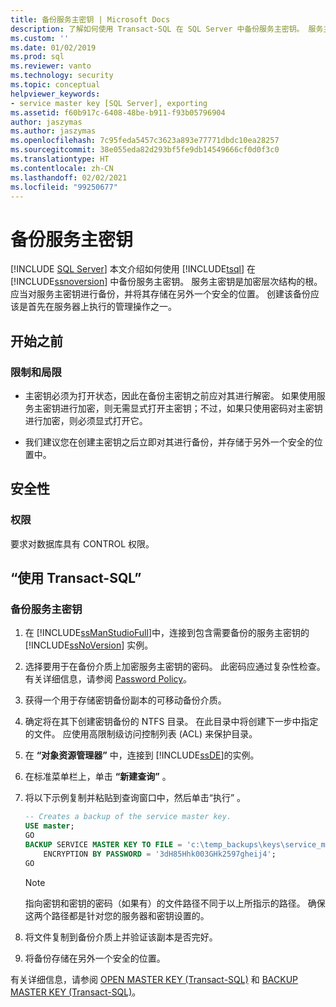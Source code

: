 ```yaml
---
title: 备份服务主密钥 | Microsoft Docs
description: 了解如何使用 Transact-SQL 在 SQL Server 中备份服务主密钥。 服务主密钥是加密层次结构的根。
ms.custom: ''
ms.date: 01/02/2019
ms.prod: sql
ms.reviewer: vanto
ms.technology: security
ms.topic: conceptual
helpviewer_keywords:
- service master key [SQL Server], exporting
ms.assetid: f60b917c-6408-48be-b911-f93b05796904
author: jaszymas
ms.author: jaszymas
ms.openlocfilehash: 7c95feda5457c3623a893e77771dbdc10ea28257
ms.sourcegitcommit: 38e055eda82d293bf5fe9db14549666cf0d0f3c0
ms.translationtype: HT
ms.contentlocale: zh-CN
ms.lasthandoff: 02/02/2021
ms.locfileid: "99250677"
---
```

# <a name="back-up-the-service-master-key"></a>备份服务主密钥
[!INCLUDE [SQL Server](../../../includes/applies-to-version/sqlserver.md)]
  本文介绍如何使用 [!INCLUDE[tsql](../../../includes/tsql-md.md)] 在 [!INCLUDE[ssnoversion](../../../includes/ssnoversion-md.md)] 中备份服务主密钥。 服务主密钥是加密层次结构的根。 应当对服务主密钥进行备份，并将其存储在另外一个安全的位置。 创建该备份应该是首先在服务器上执行的管理操作之一。  

## <a name="before-you-begin"></a>开始之前  
  
### <a name="limitations-and-restrictions"></a>限制和局限  

- 主密钥必须为打开状态，因此在备份主密钥之前应对其进行解密。 如果使用服务主密钥进行加密，则无需显式打开主密钥；不过，如果只使用密码对主密钥进行加密，则必须显式打开它。  
  
- 我们建议您在创建主密钥之后立即对其进行备份，并存储于另外一个安全的位置中。  
  
## <a name="security"></a>安全性  
  
### <a name="permissions"></a>权限
要求对数据库具有 CONTROL 权限。  
  
## <a name="using-transact-sql"></a>“使用 Transact-SQL”  
  
### <a name="to-back-up-the-service-master-key"></a>备份服务主密钥
  
1. 在 [!INCLUDE[ssManStudioFull](../../../includes/ssmanstudiofull-md.md)]中，连接到包含需要备份的服务主密钥的 [!INCLUDE[ssNoVersion](../../../includes/ssnoversion-md.md)] 实例。  
  
2. 选择要用于在备份介质上加密服务主密钥的密码。 此密码应通过复杂性检查。 有关详细信息，请参阅 [Password Policy](../../../relational-databases/security/password-policy.md)。  
  
3. 获得一个用于存储密钥备份副本的可移动备份介质。  
  
4. 确定将在其下创建密钥备份的 NTFS 目录。 在此目录中将创建下一步中指定的文件。 应使用高限制级访问控制列表 (ACL) 来保护目录。  
  
5. 在 **“对象资源管理器”** 中，连接到 [!INCLUDE[ssDE](../../../includes/ssde-md.md)]的实例。  
  
6. 在标准菜单栏上，单击 **“新建查询”** 。  
  
7. 将以下示例复制并粘贴到查询窗口中，然后单击“执行” 。  
  
    ```sql
    -- Creates a backup of the service master key.
    USE master;
    GO
    BACKUP SERVICE MASTER KEY TO FILE = 'c:\temp_backups\keys\service_master_ key'
        ENCRYPTION BY PASSWORD = '3dH85Hhk003GHk2597gheij4';
    GO
    ```  
  
    > [!NOTE]  
    > 指向密钥和密钥的密码（如果有）的文件路径不同于以上所指示的路径。 确保这两个路径都是针对您的服务器和密钥设置的。
  
8. 将文件复制到备份介质上并验证该副本是否完好。  
  
9. 将备份存储在另外一个安全的位置。  

 有关详细信息，请参阅 [OPEN MASTER KEY (Transact-SQL)](../../../t-sql/statements/open-master-key-transact-sql.md) 和 [BACKUP MASTER KEY (Transact-SQL)](../../../t-sql/statements/backup-master-key-transact-sql.md)。  
